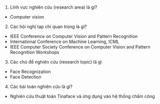 1. Lĩnh vực nghiên cứu (research area) là gì?
- Computer vision

2. Các hội nghị tạp chí quan trọng là gì? 
- IEEE Conference on Computer Vision and Pattern Recognition
- International Conference on Machine Learning, ICML
- IEEE Computer Society Conference on Computer Vision and Pattern Recognition Workshops

3. Các chủ đề nghiên cứu (research topic) là gì
- Face Recognization
- Face Detection

4. Các bài toán nghiên cứu là gì?
- Nghiên cứu thuật toán Tinaface và ứng dụng vào hệ thống chấm công
